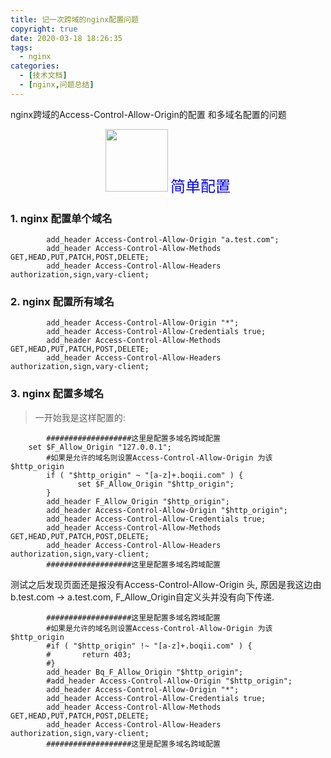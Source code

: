 ```yaml
---
title: 记一次跨域的nginx配置问题
copyright: true
date: 2020-03-18 18:26:35
tags:
  - nginx
categories:
  - [技术文档]
  - [nginx,问题总结]
---
```

nginx跨域的Access-Control-Allow-Origin的配置 和多域名配置的问题
<!--more-->

<center>
<img src="http://zhangzw001.github.io/images/dockerniu.jpeg" width = "100" height = "100" style="border: 0"/>
<font color="blue" face="黑体" size=5> 简单配置 </font>
</center>

### 1. nginx 配置单个域名
```
        add_header Access-Control-Allow-Origin "a.test.com";
        add_header Access-Control-Allow-Methods GET,HEAD,PUT,PATCH,POST,DELETE;
        add_header Access-Control-Allow-Headers authorization,sign,vary-client;
```

### 2. nginx 配置所有域名
```
        add_header Access-Control-Allow-Origin "*";
        add_header Access-Control-Allow-Credentials true;
        add_header Access-Control-Allow-Methods GET,HEAD,PUT,PATCH,POST,DELETE;
        add_header Access-Control-Allow-Headers authorization,sign,vary-client;
```

### 3. nginx 配置多域名

> 一开始我是这样配置的:
```
        ###################这里是配置多域名跨域配置
	set $F_Allow_Origin "127.0.0.1";
        #如果是允许的域名则设置Access-Control-Allow-Origin 为该$http_origin
        if ( "$http_origin" ~ "[a-z]+.boqii.com" ) {
               set $F_Allow_Origin "$http_origin";
        }
        add_header F_Allow_Origin "$http_origin";
        add_header Access-Control-Allow-Origin "$http_origin";
        add_header Access-Control-Allow-Credentials true;
        add_header Access-Control-Allow-Methods GET,HEAD,PUT,PATCH,POST,DELETE;
        add_header Access-Control-Allow-Headers authorization,sign,vary-client;
        ###################这里是配置多域名跨域配置
```

测试之后发现页面还是报没有Access-Control-Allow-Origin 头, 原因是我这边由b.test.com -> a.test.com, F_Allow_Origin自定义头并没有向下传递.

```
        ###################这里是配置多域名跨域配置
        #如果是允许的域名则设置Access-Control-Allow-Origin 为该$http_origin
        #if ( "$http_origin" !~ "[a-z]+.boqii.com" ) {
        #       return 403;
        #}
        add_header Bq_F_Allow_Origin "$http_origin";
        #add_header Access-Control-Allow-Origin "$http_origin";
        add_header Access-Control-Allow-Origin "*";
        add_header Access-Control-Allow-Credentials true;
        add_header Access-Control-Allow-Methods GET,HEAD,PUT,PATCH,POST,DELETE;
        add_header Access-Control-Allow-Headers authorization,sign,vary-client;
        ###################这里是配置多域名跨域配置
```


